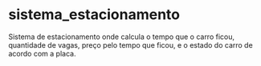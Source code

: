 # sistema_estacionamento

Sistema de estacionamento onde calcula o tempo que o carro ficou, quantidade de vagas, preço pelo tempo que ficou, e o estado do carro de acordo com a placa.
